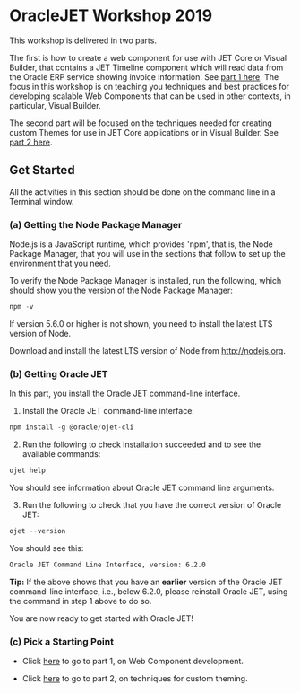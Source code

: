 # OracleJET Workshop 2019
This workshop is delivered in two parts.  

The first is how to create a web component for use with JET Core or Visual Builder, that contains a JET Timeline component which will read data from the Oracle ERP service showing invoice information. See [part 1 here](part1.md). The focus in this workshop is on teaching you techniques and best practices for developing scalable Web Components that can be used in other contexts, in particular, Visual Builder.

The second part will be focused on the techniques needed for creating custom Themes for use in JET Core applications or in Visual Builder. See [part 2 here](part2.md).

## Get Started

All the activities in this section should be done on the command line in a Terminal window.

### (a) Getting the Node Package Manager

Node.js is a JavaScript runtime, which provides 'npm', that is, the Node Package Manager, that you will use in the sections that follow to set up the environment that you need.

To verify the Node Package Manager is installed, run the following, which should show you the version of the Node Package Manager:
```js #button { border: none; }   
npm -v
```

If version 5.6.0 or higher is not shown, you need to install the latest LTS version of Node.

Download and install the latest LTS version of Node from http://nodejs.org.

### (b) Getting Oracle JET

In this part, you install the Oracle JET command-line interface.

1. Install the Oracle JET command-line interface:

```js #button { border: none; }
npm install -g @oracle/ojet-cli
```

2. Run the following to check installation succeeded and to see the available commands:

```js #button { border: none; }
ojet help
```

You should see information about Oracle JET command line arguments.

3. Run the following to check that you have the correct version of Oracle JET:

```js #button { border: none; }
ojet --version
```

You should see this:

```html #button { border: none; }
Oracle JET Command Line Interface, version: 6.2.0
```

**Tip:** If the above shows that you have an **earlier** version of the Oracle JET command-line interface, i.e., below 6.2.0, please reinstall Oracle JET, using the command in step 1 above to do so.

You are now ready to get started with Oracle JET!

### (c) Pick a Starting Point

   * Click [here](part1.md) to go to part 1, on Web Component development.

   * Click [here](part2.md) to go to part 2, on techniques for custom theming.



